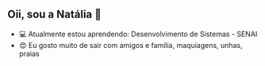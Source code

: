 ## Oii, sou a Natália 🥰


- 💻 Atualmente estou aprendendo: Desenvolvimento de Sistemas - SENAI
- 😍 Eu gosto muito de sair com amigos e família, maquiagens, unhas, praias
  
